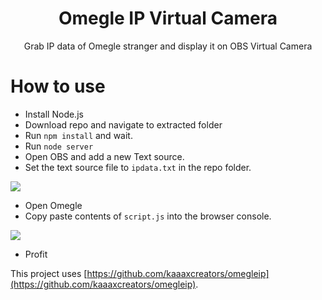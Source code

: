 <div align="center">

# Omegle IP Virtual Camera
Grab IP data of Omegle stranger and display it on OBS Virtual Camera

</div>

# How to use
- Install Node.js
- Download repo and navigate to extracted folder
- Run `npm install` and wait.
- Run `node server`
- Open OBS and add a new Text source.
- Set the text source file to `ipdata.txt` in the repo folder.

![](https://cdn.discordapp.com/attachments/912768466958819398/916837956667469825/unknown.png)

- Open Omegle
- Copy paste contents of `script.js` into the browser console.

![](https://cdn.discordapp.com/attachments/912768466958819398/916838171633938492/unknown.png)

- Profit

This project uses [https://github.com/kaaaxcreators/omegleip](https://github.com/kaaaxcreators/omegleip).
